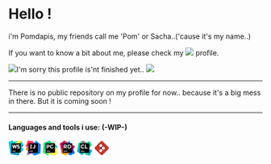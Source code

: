 # Hello ! 
i'm Pomdapis, my friends call me 'Pom' or Sacha..('cause it's my name..)

If you want to know a bit about me, please check my [<img width="22px" src="https://cdn.worldvectorlogo.com/logos/linkedin-icon-2.svg" />](https://www.linkedin.com/in/sacha-hennaut-developer-full-stack/) profile.


<img width="30px" src="https://www.flaticon.com/svg/vstatic/svg/595/595067.svg?token=exp=1612374905~hmac=f32aca1cb4b9464799a38d5cd58ff39c" />I'm sorry this profile is'nt finished yet.. <img width="30px" src="https://www.flaticon.com/svg/vstatic/svg/595/595067.svg?token=exp=1612374905~hmac=f32aca1cb4b9464799a38d5cd58ff39c" />
____

There is no public repository on my profile for now.. because it's a big mess in there. But it is coming soon !

____

#### Languages and tools i use: (-WIP-)

[<img width="30px" src="https://github.com/Pomdapis/Pomdapis/blob/master/icon-webstorm.svg" />]() 
[<img width="30px" src="https://github.com/Pomdapis/Pomdapis/blob/master/icon-intellij-idea.svg" />]()
[<img width="30px" src="https://github.com/Pomdapis/Pomdapis/blob/master/icon-pycharm.svg" />]()
[<img width="30px" src="https://github.com/Pomdapis/Pomdapis/blob/master/icon-rider.svg" />]()
[<img width="30px" src="https://github.com/Pomdapis/Pomdapis/blob/master/icon_CLion.svg" />]()
[<img width="30px" src="https://github.com/Pomdapis/Pomdapis/blob/master/Papirus-Team-Papirus-Apps-Git.svg" />]()

<!-- 
todo
github, gitlab, c, c++, c#, js, ts, swagger, html, css, agile, linux, regolith, jest, jasmine, detox, i18n, Formik, ReactQuery, Android, AngularJS, reactnative, reactjs, wpf, jquery, ajax, java, .net, raspberry pi, arduino, python, unity3d
-->
